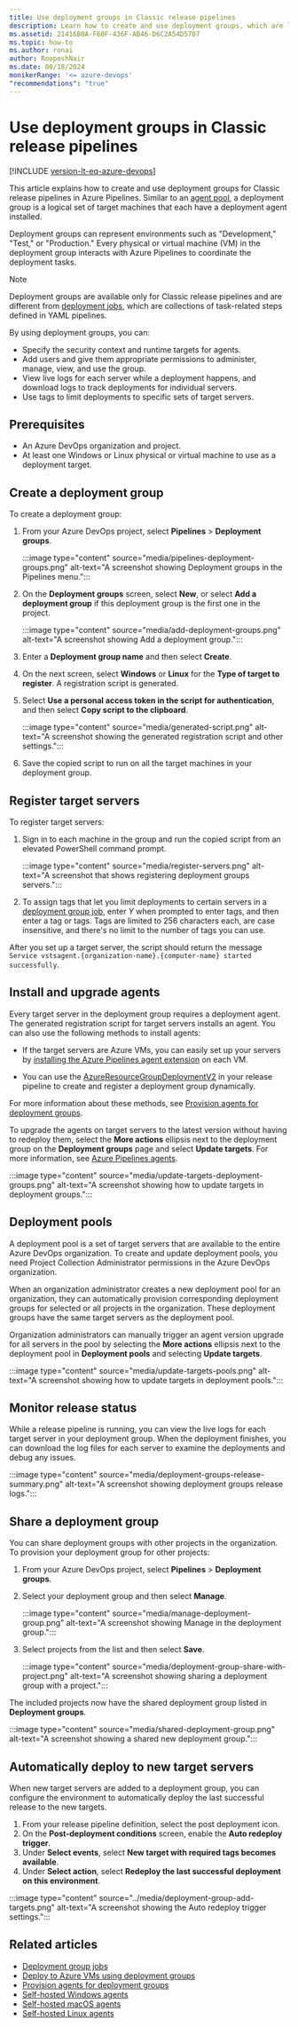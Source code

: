 ```yaml
---
title: Use deployment groups in Classic release pipelines
description: Learn how to create and use deployment groups, which are logical groups of target machines for Classic release pipelines in Azure Pipelines.
ms.assetid: 21416B0A-F60F-436F-AB46-D6C2A54D5707
ms.topic: how-to
ms.author: ronai
author: RoopeshNair
ms.date: 08/18/2024
monikerRange: '<= azure-devops'
"recommendations": "true"
---
```


# Use deployment groups in Classic release pipelines

[!INCLUDE [version-lt-eq-azure-devops](../../../includes/version-lt-eq-azure-devops.md)]

This article explains how to create and use deployment groups for Classic release pipelines in Azure Pipelines. Similar to an [agent pool](../agents/pools-queues.md), a deployment group is a logical set of target machines that each have a deployment agent installed.

Deployment groups can represent environments such as "Development," "Test," or "Production." Every physical or virtual machine (VM) in the deployment group interacts with Azure Pipelines to coordinate the deployment tasks.

>[!NOTE]
>Deployment groups are available only for Classic release pipelines and are different from [deployment jobs](../process/deployment-jobs.md), which are collections of task-related steps defined in YAML pipelines.

By using deployment groups, you can:

- Specify the security context and runtime targets for agents.
- Add users and give them appropriate permissions to administer, manage, view, and use the group.
- View live logs for each server while a deployment happens, and download logs to track deployments for individual servers.
- Use tags to limit deployments to specific sets of target servers.

## Prerequisites

- An Azure DevOps organization and project.
- At least one Windows or Linux physical or virtual machine to use as a deployment target.

## Create a deployment group

To create a deployment group:

1. From your Azure DevOps project, select **Pipelines** > **Deployment groups**.

   :::image type="content" source="media/pipelines-deployment-groups.png" alt-text="A screenshot showing Deployment groups in the Pipelines menu.":::

1. On the **Deployment groups** screen, select **New**, or select **Add a deployment group** if this deployment group is the first one in the project.

   :::image type="content" source="media/add-deployment-groups.png" alt-text="A screenshot showing Add a deployment group.":::
 
1. Enter a **Deployment group name** and then select **Create**.

1. On the next screen, select **Windows** or **Linux** for the **Type of target to register**. A registration script is generated.

1. Select **Use a personal access token in the script for authentication**, and then select **Copy script to the clipboard**.

   :::image type="content" source="media/generated-script.png" alt-text="A screenshot showing the generated registration script and other settings.":::

1. Save the copied script to run on all the target machines in your deployment group.

## Register target servers

To register target servers:

1. Sign in to each machine in the group and run the copied script from an elevated PowerShell command prompt.

   :::image type="content" source="media/register-servers.png" alt-text="A screenshot that shows registering deployment groups servers.":::

1. To assign tags that let you limit deployments to certain servers in a [deployment group job](../../process/deployment-group-phases.md), enter *Y* when prompted to enter tags, and then enter a tag or tags. Tags are limited to 256 characters each, are case insensitive, and there's no limit to the number of tags you can use.

After you set up a target server, the script should return the message `Service vstsagent.{organization-name}.{computer-name} started successfully`.

## Install and upgrade agents

Every target server in the deployment group requires a deployment agent. The generated registration script for target servers installs an agent. You can also use the following methods to install agents:

- If the target servers are Azure VMs, you can easily set up your servers by [installing the Azure Pipelines agent extension](./howto-provision-deployment-group-agents.md#install-the-azure-pipelines-agent-azure-vm-extension) on each VM.

- You can use the [AzureResourceGroupDeploymentV2](./howto-provision-deployment-group-agents.md#use-the-azureresourcegroupdeploymentv2) in your release pipeline to create and register a deployment group dynamically.

For more information about these methods, see [Provision agents for deployment groups](howto-provision-deployment-group-agents.md).

To upgrade the agents on target servers to the latest version without having to redeploy them, select the **More actions** ellipsis next to the deployment group on the **Deployment groups** page and select **Update targets**. For more information, see [Azure Pipelines agents](../../agents/agents.md).

:::image type="content" source="media/update-targets-deployment-groups.png" alt-text="A screenshot showing how to update targets in deployment groups.":::

## Deployment pools

A deployment pool is a set of target servers that are available to the entire Azure DevOps organization. To create and update deployment pools, you need Project Collection Administrator permissions in the Azure DevOps organization.

When an organization administrator creates a new deployment pool for an organization, they can automatically provision corresponding deployment groups for selected or all projects in the organization. These deployment groups have the same target servers as the deployment pool.

Organization administrators can manually trigger an agent version upgrade for all servers in the pool by selecting the **More actions** ellipsis next to the deployment pool in **Deployment pools** and selecting **Update targets**.

:::image type="content" source="media/update-targets-pools.png" alt-text="A screenshot showing how to update targets in deployment pools.":::

## Monitor release status

While a release pipeline is running, you can view the live logs for each target server in your deployment group. When the deployment finishes, you can download the log files for each server to examine the deployments and debug any issues.

:::image type="content" source="media/deployment-groups-release-summary.png" alt-text="A screenshot showing deployment groups release logs.":::

## Share a deployment group

You can share deployment groups with other projects in the organization. To provision your deployment group for other projects:

1. From your Azure DevOps project, select **Pipelines** > **Deployment groups**.

1. Select your deployment group and then select **Manage**.

   :::image type="content" source="media/manage-deployment-group.png" alt-text="A screenshot showing Manage in the deployment group.":::

1. Select projects from the list and then select **Save**.

   :::image type="content" source="media/deployment-group-share-with-project.png" alt-text="A screenshot showing sharing a deployment group with a project.":::

The included projects now have the shared deployment group listed in **Deployment groups**.

:::image type="content" source="media/shared-deployment-group.png" alt-text="A screenshot showing a shared new deployment group.":::

## Automatically deploy to new target servers

When new target servers are added to a deployment group, you can configure the environment to automatically deploy the last successful release to the new targets.

1. From your release pipeline definition, select the post deployment icon.
1. On the **Post-deployment conditions** screen, enable the **Auto redeploy trigger**.
1. Under **Select events**, select **New target with required tags becomes available**.
1. Under **Select action**, select **Redeploy the last successful deployment on this environment**.

:::image type="content" source="../media/deployment-group-add-targets.png" alt-text="A screenshot showing the Auto redeploy trigger settings.":::

## Related articles

- [Deployment group jobs](../../process/deployment-group-phases.md)
- [Deploy to Azure VMs using deployment groups](./deploying-azure-vms-deployment-groups.md)
- [Provision agents for deployment groups](./howto-provision-deployment-group-agents.md)
- [Self-hosted Windows agents](../../agents/windows-agent.md)
- [Self-hosted macOS agents](../../agents/osx-agent.md)
- [Self-hosted Linux agents](../../agents/linux-agent.md)
